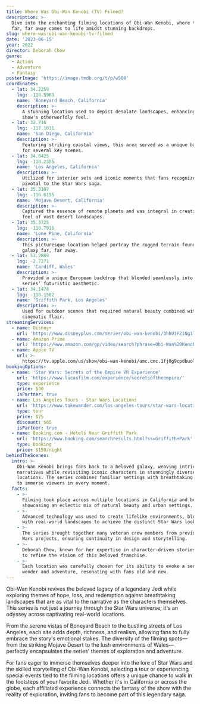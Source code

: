 ```yaml
---
title: Where Was Obi-Wan Kenobi (TV) Filmed?
description: >-
  Dive into the enchanting filming locations of Obi-Wan Kenobi, where the galaxy
  far, far away comes to life amidst stunning backdrops.
slug: where-was-obi-wan-kenobi-tv-filmed
date: '2023-06-15'
year: 2022
director: Deborah Chow
genre:
  - Action
  - Adventure
  - Fantasy
posterImage: 'https://image.tmdb.org/t/p/w500'
coordinates:
  - lat: 34.2259
    lng: -118.5963
    name: 'Boneyard Beach, California'
    description: >-
      A stunning location used to depict desolate landscapes, enhancing the
      show's otherworldly feel.
  - lat: 32.716
    lng: -117.1611
    name: 'San Diego, California'
    description: >-
      Featuring striking coastal views, this area served as a unique backdrop
      for several key scenes.
  - lat: 34.0425
    lng: -118.2395
    name: 'Los Angeles, California'
    description: >-
      Utilized for interior sets and iconic moments that fans recognize as
      pivotal to the Star Wars saga.
  - lat: 35.3107
    lng: -116.6155
    name: 'Mojave Desert, California'
    description: >-
      Captured the essence of remote planets and was integral in creating the
      feel of vast desert landscapes.
  - lat: 35.3725
    lng: -118.7916
    name: 'Lone Pine, California'
    description: >-
      This picturesque location helped portray the rugged terrain found in the
      galaxy far, far away.
  - lat: 53.2869
    lng: -2.7271
    name: 'Cardiff, Wales'
    description: >-
      Provided a unique European backdrop that blended seamlessly into the
      series’ futuristic aesthetic.
  - lat: 34.1478
    lng: -118.1502
    name: 'Griffith Park, Los Angeles'
    description: >-
      Used for outdoor scenes that required natural beauty combined with
      cinematic flair.
streamingServices:
  - name: Disney+
    url: 'https://www.disneyplus.com/series/obi-wan-kenobi/3hhU1FZINg1l'
  - name: Amazon Prime
    url: 'https://www.amazon.com/gp/video/search?phrase=Obi-Wan%20Kenobi'
  - name: Apple TV
    url: >-
      https://tv.apple.com/us/show/obi-wan-kenobi/umc.cmc.1fj0g9cpdbuolchbksocm58ys
bookingOptions:
  - name: 'Star Wars: Secrets of the Empire VR Experience'
    url: 'https://www.lucasfilm.com/experience/secretsoftheempire/'
    type: experience
    price: $30
    isPartner: true
  - name: Los Angeles Tours - Star Wars Locations
    url: 'https://www.takewander.com/los-angeles-tours/star-wars-locations-tour/'
    type: tour
    price: $75
    discount: $65
    isPartner: true
  - name: Booking.com - Hotels Near Griffith Park
    url: 'https://www.booking.com/searchresults.html?ss=Griffith+Park'
    type: booking
    price: $150/night
behindTheScenes:
  intro: >-
    Obi-Wan Kenobi brings fans back to a beloved galaxy, weaving intricate
    narratives while revisiting iconic characters in stunningly diverse
    locations. The series combines familiar settings with breathtaking backdrops
    to immerse viewers in every moment.
  facts:
    - >-
      Filming took place across multiple locations in California and beyond,
      showcasing an eclectic mix of natural beauty and urban settings.
    - >-
      Advanced technology was used to create lifelike environments, blending CGI
      with real-world landscapes to achieve the distinct Star Wars look.
    - >-
      The series brought together many veteran crew members from previous Star
      Wars projects, ensuring continuity in design and storytelling.
    - >-
      Deborah Chow, known for her expertise in character-driven stories, helped
      to refine the vision of this beloved franchise.
    - >-
      Each location was carefully chosen for its ability to evoke a sense of
      wonder and adventure, resonating with fans old and new.
---
```


<ObiWanKenobiGuide />

Obi-Wan Kenobi revives the beloved legacy of a legendary Jedi while exploring themes of hope, loss, and redemption against breathtaking landscapes that are as vital to the narrative as the characters themselves. This series is not just a journey through the Star Wars universe; it's an odyssey across captivating real-world locations.

From the serene vistas of Boneyard Beach to the bustling streets of Los Angeles, each site adds depth, richness, and realism, allowing fans to fully embrace the story's emotional stakes. The diversity of the filming spots—from the striking Mojave Desert to the lush environments of Wales—perfectly encapsulates the series' themes of exploration and adventure.

For fans eager to immerse themselves deeper into the lore of Star Wars and the skilled storytelling of Obi-Wan Kenobi, selecting a tour or experiencing special events tied to the filming locations offers a unique chance to walk in the footsteps of your favorite Jedi. Whether it's in California or across the globe, each affiliated experience connects the fantasy of the show with the reality of exploration, inviting fans to become part of this legendary saga.
